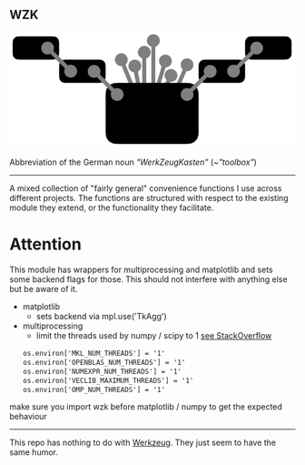**WZK**
---
![WerkZeugKasten Logo](wzk.png)

Abbreviation of the German noun *"WerkZeugKasten"* (~*"toolbox"*)

---
A mixed collection of "fairly general" convenience functions I use across different projects.
The functions are structured with respect to the existing module they extend, or the functionality they facilitate. 

# Attention
This module has wrappers for multiprocessing and matplotlib
and sets some backend flags for those. 
This should not interfere with anything else but be aware of it.
* matplotlib
  * sets backend via mpl.use('TkAgg')
* multiprocessing
  * limit the threads used by numpy / scipy to 1 [see StackOverflow](https://stackoverflow.com/questions/17053671/how-do-you-stop-numpy-from-multithreading)
  ```
  os.environ['MKL_NUM_THREADS'] = '1'
  os.environ['OPENBLAS_NUM_THREADS'] = '1'
  os.environ['NUMEXPR_NUM_THREADS'] = '1'
  os.environ['VECLIB_MAXIMUM_THREADS'] = '1'
  os.environ['OMP_NUM_THREADS'] = '1'
  ```

make sure you import wzk before matplotlib / numpy to get the expected behaviour

---
This repo has nothing to do with [Werkzeug](https://pypi.org/project/Werkzeug/). 
They just seem to have the same humor.
